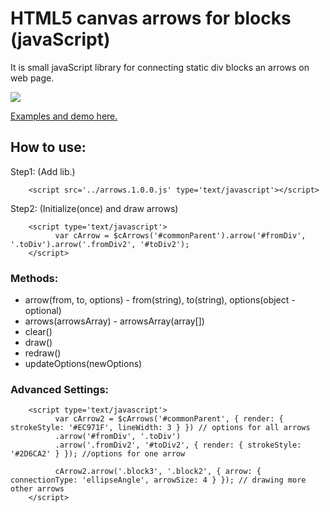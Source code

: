 # HTML5 canvas arrows for blocks (javaScript)

It is small javaScript library for connecting static div blocks an arrows on web page.

<img src="https://github.com/Verhov/arrows_for_blocks/blob/master/screenshot.png?raw=true" />

<a href="http://michael.verhov.com/Project/canvas_arrows_for_div">Examples and demo here.</a>


## How to use:

Step1: (Add lib.)

        <script src='../arrows.1.0.0.js' type='text/javascript'></script>

Step2: (Initialize(once) and draw arrows)

        <script type='text/javascript'>
              var cArrow = $cArrows('#commonParent').arrow('#fromDiv', '.toDiv').arrow('.fromDiv2', '#toDiv2');
        </script>

### Methods:

* arrow(from, to, options)	- from(string), to(string), options(object - optional)
* arrows(arrowsArray)		- arrowsArray(array[])
* clear()
* draw()
* redraw()
* updateOptions(newOptions)

### Advanced Settings:

        <script type='text/javascript'>
              var cArrow2 = $cArrows('#commonParent', { render: { strokeStyle: '#EC971F', lineWidth: 3 } }) // options for all arrows
              .arrow('#fromDiv', '.toDiv')
              .arrow('.fromDiv2', '#toDiv2', { render: { strokeStyle: '#2D6CA2' } }); //options for one arrow
              
              cArrow2.arrow('.block3', '.block2', { arrow: { connectionType: 'ellipseAngle', arrowSize: 4 } }); // drawing more other arrows
        </script>
